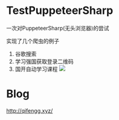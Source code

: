 # TestPuppeteerSharp
一次对PuppeteerSharp(无头浏览器)的尝试

实现了几个爬虫的例子
1. 谷歌搜索
2. 学习强国获取登录二维码
3. 国开自动学习课程 ![](https://s2.loli.net/2021/12/16/7g6nmHx2sapUWwV.png)
# Blog
http://qifengg.xyz/
